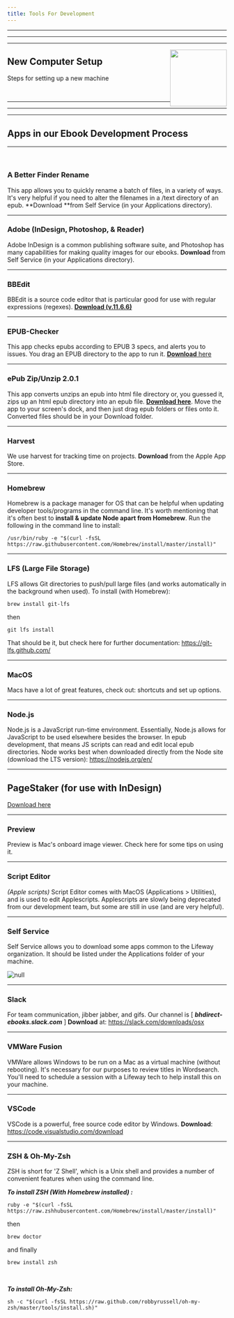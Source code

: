 ```yaml
---
title: Tools For Development
---
```

<hr />

<hr />

<hr />

<img src="http://oldcomputers.net/pics/appleii-system.jpg" width="130" style="float: right" />

## New Computer Setup

Steps for setting up a new machine

<div>&nbsp;</div>

<hr />

<hr />

<hr />

## Apps in our Ebook Development Process

<hr />

<div>&nbsp;</div>

### A Better Finder Rename

This app allows you to quickly rename a batch of files, in a variety of ways. It's very helpful if you need to alter the filenames in a /text directory of an epub. **Download **from Self Service (in your Applications directory).

<hr />

### Adobe (InDesign, Photoshop, & Reader)

Adobe InDesign is a common publishing software suite, and Photoshop has many capabilities for making quality images for our ebooks. **Download** from Self Service (in your Applications directory).

<hr />

### BBEdit

BBEdit is a source code editor that is particular good for use with regular expressions (regexes). [**Download (v.11.6.6)**](https://drive.google.com/open?id=1hcnwOtWHRd6O7dBtWZXqZ6w27VcDQFWq)

<hr />

### EPUB-Checker

This app checks epubs according to EPUB 3 specs, and alerts you to issues. You drag an EPUB directory to the app to run it. [**Download** here](https://www.pagina.gmbh/produkte/epub-checker/#c776)

<hr />

### ePub Zip/Unzip 2.0.1

This app converts unzips an epub into html file directory or, you guessed it, zips up an html epub directory into an epub file. [**Download here**](https://drive.google.com/open?id=15TssIvYh1140EIhs7jyTRSS-ewWy72J1). Move the app to your screen's dock, and then just drag epub folders or files onto it. Converted files should be in your Download folder.

<hr />

### Harvest

We use harvest for tracking time on projects. **Download** from the Apple App Store.

<hr />

### Homebrew

Homebrew is a package manager for OS that can be helpful when updating developer tools/programs in the command line. It's worth mentioning that it's often best to <b>install & update Node apart from Homebrew</b>. Run the following in the command line to install:

```
/usr/bin/ruby -e "$(curl -fsSL https://raw.githubusercontent.com/Homebrew/install/master/install)"
```

<hr />

### LFS (Large File Storage)

LFS allows Git directories to push/pull large files (and works automatically in the background when used). To install (with Homebrew):

```
brew install git-lfs
```

then

```
git lfs install
```

That should be it, but check here for further documentation: <https://git-lfs.github.com/>

<hr />

### MacOS

Macs have a lot of great features, check out: shortcuts and set up options.

<hr />

### Node.js

Node.js is a JavaScript run-time environment. Essentially, Node.js allows for JavaScript to be used elsewhere besides the browser. In epub development, that means JS scripts can read and edit local epub directories. Node works best when downloaded directly from the Node site (download the LTS version):  <https://nodejs.org/en/>

<hr />

## PageStaker (for use with InDesign)

[Download here](https://drive.google.com/open?id=1wgWb2j1fTorF4uYBbbHWiOEFB2LjSK7y)

<hr />

### Preview

Preview is Mac's onboard image viewer. Check here for some tips on using it.

<hr />

### Script Editor

_(Apple scripts)_ Script Editor comes with MacOS (Applications > Utilities), and is used to edit Applescripts. Applescripts are slowly being deprecated from our development team, but some are still in use (and are very helpful).

<hr />

### Self Service

Self Service allows you to download some apps common to the Lifeway organization. It should be listed under the Applications folder of your machine. 

![null](/assets/images/uploads/screen-shot-2018-09-17-at-4.02.29-pm.png)

<hr />

### Slack

For team communication, jibber jabber, and gifs. Our channel is [ _**bhdirect-ebooks.slack.com**_ ] **Download** at: <https://slack.com/downloads/osx>

<hr />

### VMWare Fusion

VMWare allows Windows to be run on a Mac as a virtual machine (without rebooting). It's necessary for our purposes to review titles in Wordsearch. You'll need to schedule a session with a Lifeway tech to help install this on your machine.

<hr />

### VSCode

VSCode is a powerful, free source code editor by Windows. **Download**: <https://code.visualstudio.com/download> 

<hr />

### ZSH & Oh-My-Zsh

ZSH is short for 'Z Shell', which is a Unix shell and provides a number of convenient features when using the command line. 

<b>_To install ZSH (With Homebrew installed) :</b>_

```
ruby -e "$(curl -fsSL https://raw.zshhubusercontent.com/Homebrew/install/master/install)"
```

then

```
brew doctor
```

and finally

```
brew install zsh
```

<div>&nbsp;</div>

<b>_To install Oh-My-Zsh:</b>_

```
sh -c "$(curl -fsSL https://raw.github.com/robbyrussell/oh-my-zsh/master/tools/install.sh)"
```

<div>&nbsp;</div>
